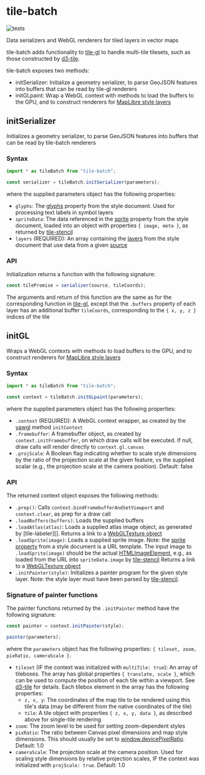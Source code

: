 # tile-batch

![tests](https://github.com/GlobeletJS/tile-batch/actions/workflows/node.js.yml/badge.svg)

Data serializers and WebGL renderers for tiled layers in vector maps

tile-batch adds functionality to [tile-gl][] to handle multi-tile tilesets,
such as those constructed by [d3-tile][].

tile-batch exposes two methods:
- initSerializer: Initialize a geometry serializer, to parse GeoJSON
  features into buffers that can be read by tile-gl renderers
- initGLpaint: Wrap a WebGL context with methods to load the buffers to the
  GPU, and to construct renderers for [MapLibre style layers][MapLibre]

[tile-gl]: https://github.com/GlobeletJS/tile-gl/
[d3-tile]: https://github.com/d3/d3-tile
[MapLibre]: https://maplibre.org/maplibre-gl-js-docs/style-spec/layers/

## initSerializer
Initializes a geometry serializer, to parse GeoJSON features into buffers
that can be read by tile-batch renderers

### Syntax
```javascript
import * as tileBatch from "tile-batch";

const serializer = tileBatch.initSerializer(parameters);
```

where the supplied parameters object has the following properties:
- `glyphs`: The [glyphs][] property from the style document. Used for
  processing text labels in symbol layers
- `spriteData`: The data referenced in the [sprite][] property from the
  style document, loaded into an object with properties `{ image, meta }`,
  as returned by [tile-stencil][]
- `layers` (REQUIRED): An array containing the [layers][MapLibre] from 
  the style document that use data from a given [source][]

[glyphs]: https://maplibre.org/maplibre-gl-js-docs/style-spec/glyphs/
[sprite]: https://maplibre.org/maplibre-gl-js-docs/style-spec/sprite/
[tile-stencil]: https://github.com/GlobeletJS/tile-stencil/
[source]: https://maplibre.org/maplibre-gl-js-docs/style-spec/sources/

### API
Initialization returns a function with the following signature:
```javascript
const tilePromise = serializer(source, tileCoords);
```

The arguments and return of this function are the same as for the corresponding
function in [tile-gl][], except that the `.buffers` property of each layer has
an additional buffer `tileCoords`, corresponding to the `{ x, y, z }` indices
of the tile

## initGL
Wraps a WebGL contexts with methods to load buffers to the GPU, and to
construct renderers for [MapLibre style layers][MapLibre]

### Syntax
```javascript
import * as tileBatch from "tile-batch";

const context = tileBatch.initGLpaint(parameters);
```

where the supplied parameters object has the following properties:
- `.context` (REQUIRED): A WebGL context wrapper, as created by the
  [yawgl][] method `initContext`
- `.framebuffer`: A framebuffer object, as created by `context.initFramebuffer`,
  on which draw calls will be executed. If null, draw calls will render
  directly to `context.gl.canvas`
- `.projScale`: A Boolean flag indicating whether to scale style dimensions
  by the ratio of the projection scale at the given feature, vs the supplied
  scalar (e.g., the projection scale at the camera position). Default: false
 
[yawgl]: https://github.com/GlobeletJS/yawgl

### API
The returned context object exposes the following methods:
- `.prep()`: Calls `context.bindFramebufferAndSetViewport` and `context.clear`,
  as prep for a draw call
- `.loadBuffers(buffers)`: Loads the supplied buffers
- `.loadAtlas(atlas)`: Loads a supplied atlas image object, as generated by
  [tile-labeler][]. Returns a link to a [WebGLTexture object][]
- `.loadSprite(image)`: Loads a supplied sprite image. Note: the
  [sprite property][] from a style document is a URL template. The input image
  to `.loadSprite(image)` should be the actual [HTMLImageElement][], e.g., as
  loaded from the URL into `spriteData.image` by [tile-stencil][]
  Returns a link to a [WebGLTexture object][]
- `.initPainter(style)`: Initializes a painter program for the given
  style layer. Note: the style layer must have been parsed by [tile-stencil][].

[WebGLTexture object]: https://developer.mozilla.org/en-US/docs/Web/API/WebGLTexture
[sprite property]: https://maplibre.org/maplibre-gl-js-docs/style-spec/sprite/
[HTMLImageElement]: https://developer.mozilla.org/en-US/docs/Web/API/HTMLImageElement

### Signature of painter functions
The painter functions returned by the `.initPainter` method have the following
signature:
```javascript
const painter = context.initPainter(style);

painter(parameters);
```

where the `parameters` object has the following properties:
`{ tileset, zoom, pixRatio, cameraScale }`.
- `tileset` (IF the context was initialized with `multiTile: true`):
  An array of tileboxes. The array has global properties `{ translate, scale }`,
  which can be used to compute the position of each tile within a viewport. See
  [d3-tile][] for details. Each tilebox element in the array has the following 
  properties:
  - `z, x, y`: The coordinates of the map tile to be rendered using this tile's
    data (may be different from the native coordinates of the tile)
  - `tile`: A tile object with properties `{ z, x, y, data }`, as described
    above for single-tile rendering
- `zoom`: The zoom level to be used for setting zoom-dependent styles
- `pixRatio`: The ratio between Canvas pixel dimensions and map style
  dimensions. This should usually be set to [window.devicePixelRatio][].
  Default: 1.0
- `cameraScale`: The projection scale at the camera position. Used for scaling
  style dimensions by relative projection scales, IF the context was initialized
  with `projScale: true`. Default: 1.0

[tile-mixer]: https://github.com/GlobeletJS/tile-mixer
[d3-tile]: https://github.com/d3/d3-tile
[window.devicePixelRatio]: https://developer.mozilla.org/en-US/docs/Web/API/Window/devicePixelRatio
